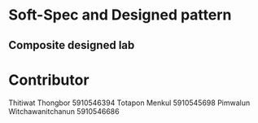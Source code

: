 # Soft-Spec and Designed pattern 
## Composite designed lab


# Contributor

Thitiwat Thongbor 5910546394
Totapon Menkul 5910545698
Pimwalun Witchawanitchanun 5910546686
